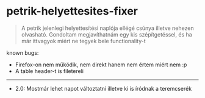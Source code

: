 # petrik-helyettesites-fixer

> A petrik jelenlegi helyettesítési naplója ellégé csúnya illetve nehezen olvasható.
> Gondoltam megjavíthatnám egy kis szépítgetéssel, és ha már ittvagyok miért ne tegyek bele functionality-t

known bugs:

 - Firefox-on nem működik, nem direkt hanem nem értem miért nem :p
 - A table header-t is filetereli

***

* 2.0: Mostmár lehet napot változtatni illetve ki is íródnak a teremcserék
